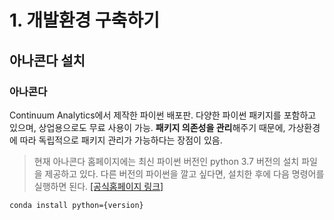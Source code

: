 # 1. 개발환경 구축하기
## 아나콘다 설치
### 아나콘다
Continuum Analytics에서 제작한 파이썬 배포판. 다양한 파이썬 패키지를 포함하고 있으며, 상업용으로도 무료 사용이 가능. **패키지 의존성을 관리**해주기 때문에, 가상환경에 따라 독립적으로 패키지 관리가 가능하다는 장점이 있음.

>현재 아나콘다 홈페이지에는 최신 파이썬 버전인 python 3.7 버전의 설치 파일을 제공하고 있다. 다른 버전의 파이썬을 깔고 싶다면, 설치한 후에 다음 명령어를 실행하면 된다. [[공식홈페이지 링크]](http://docs.anaconda.com/anaconda/user-guide/faq/#how-do-i-get-the-latest-anaconda-with-python-3-5)

	conda install python={version}
